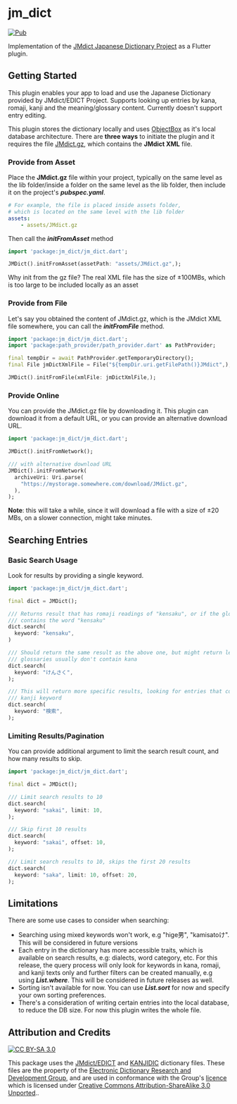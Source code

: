 # jm_dict

[![Pub](https://img.shields.io/pub/v/jm_dict.svg)](https://pub.dartlang.org/packages/jm_dict)

Implementation of the [JMdict Japanese Dictionary Project](http://www.edrdg.org/wiki/index.php/JMdict-EDICT_Dictionary_Project) as a Flutter plugin.

## Getting Started

This plugin enables your app to load and use the Japanese Dictionary provided by JMdict/EDICT Project.    Supports looking up entries by kana, romaji, kanji and the meaning/glossary content.  Currently doesn't support entry editing.

This plugin stores the dictionary locally and uses [ObjectBox](https://pub.dev/packages/objectbox) as it's local database architecture.  There are **three ways** to initiate the plugin and it requires the file [JMdict.gz](http://ftp.edrdg.org/pub/Nihongo/JMdict.gz),  which contains the **JMdict XML** file.

### Provide from Asset
Place the **JMdict.gz** file within your project, typically on the same level as the lib folder/inside a folder  on the same level as the lib folder, then include it on the project's **_pubspec.yaml_**.

```yaml
# For example, the file is placed inside assets folder,
# which is located on the same level with the lib folder
assets:
    - assets/JMdict.gz
```

Then call the **_initFromAsset_** method
```dart
import 'package:jm_dict/jm_dict.dart';

JMDict().initFromAsset(assetPath: "assets/JMdict.gz",);
```
Why init from the gz file? The real XML file has the size of ±100MBs, which is too large to be   included locally as an asset

### Provide from File
Let's say you obtained the content of JMdict.gz, which is the JMdict XML file somewhere, you can  call the **_initFromFile_** method.
```dart
import 'package:jm_dict/jm_dict.dart';
import 'package:path_provider/path_provider.dart' as PathProvider;

final tempDir = await PathProvider.getTemporaryDirectory();
final File jmDictXmlFile = File("${tempDir.uri.getFilePath()}JMdict",);

JMDict().initFromFile(xmlFile: jmDictXmlFile,);
```

### Provide Online
You can provide the JMdict.gz file by downloading it. This plugin can download it from a default URL, or  you can provide an alternative download URL.
```dart
import 'package:jm_dict/jm_dict.dart';

JMDict().initFromNetwork();

/// with alternative download URL
JMDict().initFromNetwork(
  archiveUri: Uri.parse(
    "https://mystorage.somewhere.com/download/JMdict.gz",
  ),
);
```
**Note**: this will take a while, since it will download a file with a size of ±20 MBs, on a slower connection, might   take minutes.

## Searching Entries
### Basic Search Usage
Look for results by providing a single keyword.
```dart
import 'package:jm_dict/jm_dict.dart';

final dict = JMDict();

/// Returns result that has romaji readings of "kensaku", or if the glossary/meaning
/// contains the word "kensaku"
dict.search(
  keyword: "kensaku",
)

/// Should return the same result as the above one, but might return less results since
/// glossaries usually don't contain kana
dict.search(
  keyword: "けんさく",
);

/// This will return more specific results, looking for entries that contain this
/// kanji keyword
dict.search(
  keyword: "検索",
);
```

### Limiting Results/Pagination
You can provide additional argument to limit the search result count, and how many results to skip.
```dart
import 'package:jm_dict/jm_dict.dart';

final dict = JMDict();

/// Limit search results to 10
dict.search(
  keyword: "sakai", limit: 10,
);

/// Skip first 10 results
dict.search(
  keyword: "sakai", offset: 10,
);

/// Limit search results to 10, skips the first 20 results
dict.search(
  keyword: "saka", limit: 10, offset: 20,
);
```

## Limitations
There are some use cases to consider when searching:
- Searching using mixed keywords won't work, e.g "hige男", "kamisatoけ". This will be considered in future  versions
- Each entry in the dictionary has more accessible traits, which is available on search results, e.g: dialects,   word category, etc. For this release, the query process will only look for keywords in kana, romaji, and   kanji texts only and further filters can be created manually, e.g using **_List.where_**. This will be considered   in future releases as well.
- Sorting isn't available for now. You can use **_List.sort_** for now and specify your own sorting preferences.
- There's a consideration of writing certain entries into the local database, to reduce the DB size. For now   this plugin writes the whole file.

## Attribution and Credits

[![CC BY-SA 3.0][cc-by-sa-image]][cc-by-sa]

[cc-by-sa]: http://creativecommons.org/licenses/by-sa/3.0/
[cc-by-sa-image]: https://licensebuttons.net/l/by-sa/3.0/88x31.png
[cc-by-sa-shield]: https://img.shields.io/badge/License-CC%20BY--SA%204.0-lightgrey.svg
This package uses the [JMdict/EDICT](http://www.edrdg.org/wiki/index.php/JMdict-EDICT_Dictionary_Project) and [KANJIDIC](http://www.edrdg.org/wiki/index.php/KANJIDIC_Project) dictionary files. These files are the property of  the [Electronic Dictionary Research and Development Group](http://www.edrdg.org/), and are used in conformance with the Group's [licence](http://www.edrdg.org/edrdg/licence.html) which is licensed under [Creative Commons Attribution-ShareAlike 3.0 Unported][cc-by-sa]..